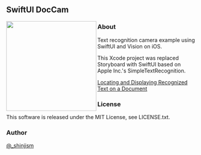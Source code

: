 ## SwiftUI DocCam

<img align="left" src="https://raw.githubusercontent.com/shinjism/Screenshot/master/SwiftUI-DocCam.GIF" width="240">

### About

Text recognition camera example using SwiftUI and Vision on iOS.  
  
This Xcode project was replaced Storyboard with SwiftUI based on Apple Inc.'s SimpleTextRecognition.  
  
[Locating and Displaying Recognized Text on a Document](https://developer.apple.com/documentation/vision/locating_and_displaying_recognized_text_on_a_document)

### License
This software is released under the MIT License, see LICENSE.txt.

### Author
[@_shinjism](https://twitter.com/_shinjism)
